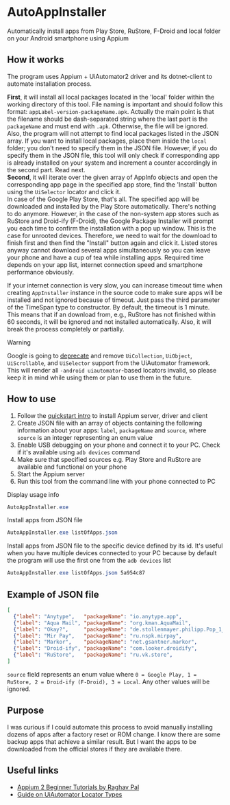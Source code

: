 # AutoAppInstaller

Automatically install apps from Play Store, RuStore, F-Droid and local folder on your Android smartphone using Appium

## How it works

The program uses Appium + UiAutomator2 driver and its dotnet-client to automate installation process.

**First**, it will install all local packages located in the 'local' folder within the working directory of this tool. File naming is important and should follow this format: `appLabel-version-packageName.apk`. Actually the main point is that the filename should be dash-separated string where the last part is the `packageName` and must end with `.apk`. Otherwise, the file will be ignored. Also, the program will not attempt to find local packages listed in the JSON array. If you want to install local packages, place them inside the `local` folder; you don't need to specify them in the JSON file. However, if you do specify them in the JSON file, this tool will only check if corresponding app is already installed on your system and increment a counter accordingly in the second part. Read next.  
**Second**, it will iterate over the given array of AppInfo objects and open the corresponding app page in the specified app store, find the 'Install' button using the `UiSelector` locator and click it.  
In case of the Google Play Store, that's all. The specified app will be downloaded and installed by the Play Store automatically. There's nothing to do anymore. However, in the case of the non-system app stores such as RuStore and Droid-ify (F-Droid), the Google Package Installer will prompt you each time to confirm the installation with a pop up window. This is the case for unrooted devices. Therefore, we need to wait for the download to finish first and then find the "Install" button again and click it. Listed stores anyway cannot download several apps simultaneously so you can leave your phone and have a cup of tea while installing apps. Required time depends on your app list, internet connection speed and smartphone performance obviously.

If your internet connection is very slow, you can increase timeout time when creating `AppInstaller` instance in the source code to make sure apps will be installed and not ignored because of timeout. Just pass the third parameter of the TimeSpan type to constructor. By default, the timeout is 1 minute. This means that if an download from, e.g., RuStore has not finished within 60 seconds, it will be ignored and not installed automatically. Also, it will break the process completely or partially.

> [!WARNING]
> Google is going to [deprecate](https://developer.android.com/training/testing/other-components/ui-automator#ui-automator)
> and remove `UiCollection`, `UiObject`, `UiScrollable`, and `UiSelector` support from the UiAutomator framework.
> This will render all `-android uiautomator`-based locators invalid, so please keep it in mind while
> using them or plan to use them in the future.

## How to use

1. Follow the [quickstart intro](https://appium.io/docs/en/latest/quickstart/) to install Appium server, driver and client
2. Create JSON file with an array of objects containing the following information about your apps: `label`, `packageName` and `source`, where `source` is an integer representing an enum value
3. Enable USB debugging on your phone and connect it to your PC. Check if it's available using `adb devices` command
4. Make sure that specified sources e.g. Play Store and RuStore are available and functional on your phone
5. Start the Appium server
6. Run this tool from the command line with your phone connected to PC

Display usage info

```powershell
AutoAppInstaller.exe
```

Install apps from JSON file

```powershell
AutoAppInstaller.exe listOfApps.json
```

Install apps from JSON file to the specific device defined by its id. It's useful when you have multiple devices connected to your PC because by default the program will use the first one from the `adb devices` list

```powershell
AutoAppInstaller.exe listOfApps.json 5a954c87
```

## Example of JSON file

```json
[
  {"label": "Anytype",   "packageName": "io.anytype.app",                          "source": 0},
  {"label": "Aqua Mail", "packageName": "org.kman.AquaMail",                       "source": 0},
  {"label": "Okay?",     "packageName": "de.stollenmayer.philipp.Pop_1_1_Android", "source": 0},
  {"label": "Mir Pay",   "packageName": "ru.nspk.mirpay",                          "source": 1},
  {"label": "Markor",    "packageName": "net.gsantner.markor",                     "source": 2},
  {"label": "Droid-ify", "packageName": "com.looker.droidify",                     "source": 3},
  {"label": "RuStore",   "packageName": "ru.vk.store",                             "source": 3}
]
```

`source` field represents an enum value where `0 = Google Play, 1 = RuStore, 2 = Droid-ify (F-Droid), 3 = Local`.
Any other values will be ignored.

## Purpose

I was curious if I could automate this process to avoid manually installing dozens of apps after a factory reset or ROM change. I know there are some backup apps that achieve a similar result. But I want the apps to be downloaded from the official stores if they are available there.

## Useful links

- [Appium 2 Beginner Tutorials by Raghav Pal](https://www.youtube.com/playlist?list=PLhW3qG5bs-L8BQaqLpjt5792e8om6IR3k)
- [Guide on UiAutomator Locator Types](https://github.com/appium/appium-uiautomator2-driver/blob/master/docs/uiautomator-uiselector.md)
